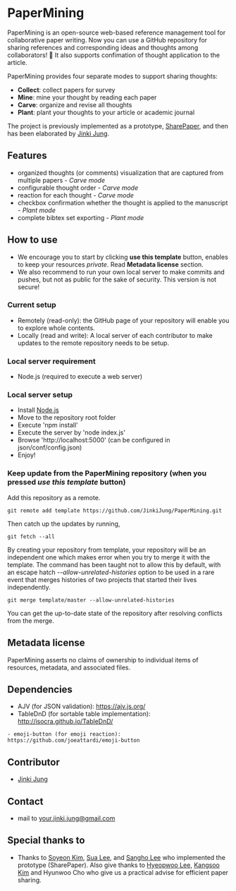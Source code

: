 # PaperMining
PaperMining is an open-source web-based reference management tool for collaborative paper writing.
Now you can use a GitHub repository for sharing references and corresponding ideas and thoughts among collaborators! 🥳
It also supports confimation of thought application to the article.

PaperMining provides four separate modes to support sharing thoughts:
- **Collect**: collect papers for survey
- **Mine**: mine your thought by reading each paper
- **Carve**: organize and revise all thoughts
- **Plant**: plant your thoughts to your article or academic journal

The project is previously implemented as a prototype, [SharePaper](https://github.com/VirtualityForSafety/SharePaper), and then has been elaborated by [Jinki Jung](https://github.com/jinkijung).

## Features
- organized thoughts (or comments) visualization that are captured from multiple papers - *Carve mode*
- configurable thought order - *Carve mode*
- reaction for each thought - *Carve mode*
- checkbox confirmation whether the thought is applied to the manuscript - *Plant mode*
- complete bibtex set exporting - *Plant mode*

## How to use
- We encourage you to start by clicking **use this template** button, enables to keep your resources *private*. Read **Metadata license** section. 
- We also recommend to run your own local server to make commits and pushes, but not as public for the sake of security. This version is not secure!

### Current setup
- Remotely (read-only): the GitHub page of your repository will enable you to explore whole contents.
- Locally (read and write): A local server of each contributor to make updates to the remote repository needs to be setup.

### Local server requirement
- Node.js (required to execute a web server)

### Local server setup
- Install [Node.js](https://nodejs.org/en/)
- Move to the repository root folder
- Execute 'npm install'
- Execute the server by 'node index.js'
- Browse 'http://localhost:5000' (can be configured in json/conf/config.json)
- Enjoy!

### Keep update from the PaperMining repository (when you pressed *use this template* button)
Add this repository as a remote.

```
git remote add template https://github.com/JinkiJung/PaperMining.git
```

Then catch up the updates by running,
```
git fetch --all
```

By creating your repository from template, your repository will be an independent one which makes error when you try to merge it with the template. The command has been taught not to allow this by default, with an escape hatch *--allow-unrelated-histories* option to be used in a rare event that merges histories of two projects that started their lives independently.

```
git merge template/master --allow-unrelated-histories
```

You can get the up-to-date state of the repository after resolving conflicts from the merge.

## Metadata license
PaperMining asserts no claims of ownership to individual items of resources, metadata, and associated files. 

## Dependencies
- AJV (for JSON validation): https://ajv.js.org/
- TableDnD (for sortable table implementation): http://isocra.github.io/TableDnD/
```
- emoji-button (for emoji reaction): https://github.com/joeattardi/emoji-button
```


## Contributor
 - [Jinki Jung](https://github.com/jinkijung)

## Contact
 - mail to your.jinki.jung@gmail.com

## Special thanks to
 - Thanks to [Soyeon Kim](https://github.com/soykim314), [Sua Lee](https://github.com/otterlee), and [Sangho Lee](https://github.com/kimmydkemf) who implemented the prototype (SharePaper). Also give thanks to [Hyeopwoo Lee](https://www.researchgate.net/profile/Hyeopwoo_Lee), [Kangsoo Kim](http://www.kangsookim.com/) and Hyunwoo Cho who give us a practical advise for efficient paper sharing.
